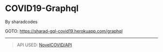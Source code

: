 # COVID19-Graphql
By sharadcodes

GOTO: https://sharad-gql-covid19.herokuapp.com/graphql


---
> API USED: [NovelCOVID/API](https://github.com/NovelCOVID/API)
